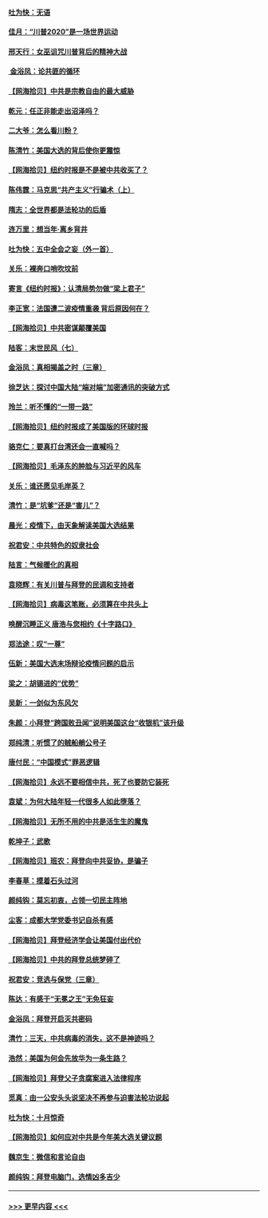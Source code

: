 #### [吐为快：无语](../pages/nsc993/n12518588.md?t=11030551) 
#### [佳月：“川普2020”是一场世界运动](../pages/nsc993/n12518581.md?t=11030551) 
#### [邢天行：女巫诅咒川普背后的精神大战](../pages/nsc993/n12517257.md?t=11030551) 
#### [ 金浴凤：论共匪的循环](../pages/nsc993/n12517133.md?t=11030551) 
#### [【网海拾贝】中共是宗教自由的最大威胁](../pages/nsc993/n12516879.md?t=11030551) 
#### [乾元：任正非能走出沼泽吗？](../pages/nsc993/n12515831.md?t=11030551) 
#### [二大爷：怎么看川粉？](../pages/nsc993/n12515820.md?t=11030551) 
#### [陈清竹：美国大选的背后使你更震惊](../pages/nsc993/n12515589.md?t=11030551) 
#### [【网海拾贝】纽约时报是不是被中共收买了？](../pages/nsc993/n12515122.md?t=11030551) 
#### [陈伟霆：马克思“共产主义”行骗术（上）](../pages/nsc993/n12510217.md?t=11030551) 
#### [隋志：全世界都是法轮功的后盾](../pages/nsc993/n12510636.md?t=11030551) 
#### [连万里：想当年‧离乡背井](../pages/nsc993/n12510623.md?t=11030551) 
#### [吐为快：五中全会之妄（外一首）](../pages/nsc993/n12510470.md?t=11030551) 
#### [关乐：裸奔口哨吹坟前](../pages/nsc993/n12510403.md?t=11030551) 
#### [寄言《纽约时报》：认清局势勿做“梁上君子”](../pages/nsc993/n12510042.md?t=11030551) 
#### [李正宽：法国遭二波疫情重袭 背后原因何在？](../pages/nsc993/n12509971.md?t=11030551) 
#### [【网海拾贝】中共密谋颠覆美国](../pages/nsc993/n12509816.md?t=11030551) 
#### [陆客：末世民风（七）](../pages/nsc993/n12507822.md?t=11030551) 
#### [金浴凤：真相揭盖之时（三章）](../pages/nsc993/n12507804.md?t=11030551) 
#### [徐芝达：探讨中国大陆“端对端”加密通讯的突破方式](../pages/nsc993/n12507682.md?t=11030551) 
#### [玲兰：听不懂的“一带一路”](../pages/nsc993/n12507669.md?t=11030551) 
#### [【网海拾贝】纽约时报成了美国版的环球时报](../pages/nsc993/n12507053.md?t=11030551) 
#### [骆克仁：要真打台湾还会一直喊吗？](../pages/nsc993/n12506843.md?t=11030551) 
#### [【网海拾贝】毛泽东的肿脸与习近平的风车](../pages/nsc993/n12504537.md?t=11030551) 
#### [关乐：谁还愿见毛岸英？](../pages/nsc993/n12503866.md?t=11030551) 
#### [清竹：是“坑爹”还是“害儿”？](../pages/nsc993/n12503034.md?t=11030551) 
#### [晨光：疫情下，由天象解读美国大选结果](../pages/nsc993/n12502536.md?t=11030551) 
#### [祝君安：中共特色的奴隶社会](../pages/nsc993/n12501529.md?t=11030551) 
#### [陆言：气候暖化的真相](../pages/nsc993/n12501183.md?t=11030551) 
#### [袁晓辉：有关川普与拜登的民调和支持者](../pages/nsc993/n12500433.md?t=11030551) 
#### [【网海拾贝】病毒这笔账，必须算在中共头上](../pages/nsc993/n12500320.md?t=11030551) 
#### [唤醒沉睡正义 唐浩与您相约《十字路口》](../pages/nsc993/n12497980.md?t=11030551) 
#### [郑法途：叹“一尊”](../pages/nsc993/n12498837.md?t=11030551) 
#### [伍新：美国大选末场辩论疫情问题的启示](../pages/nsc993/n12498829.md?t=11030551) 
#### [梁之：胡锡进的“优势”](../pages/nsc993/n12498780.md?t=11030551) 
#### [吴新：一剑似为东风欠](../pages/nsc993/n12498772.md?t=11030551) 
#### [朱颜：小拜登“跨国败丑闻”说明美国这台“收银机”该升级](../pages/nsc993/n12498731.md?t=11030551) 
#### [郑纯清：听惯了的贼船艄公号子](../pages/nsc993/n12498721.md?t=11030551) 
#### [唐付民：“中国模式”罪恶逻辑](../pages/nsc993/n12498310.md?t=11030551) 
#### [【网海拾贝】永远不要相信中共，死了也要防它装死](../pages/nsc993/n12498162.md?t=11030551) 
#### [袁斌：为何大陆年轻一代很多人如此堕落？](../pages/nsc993/n12495696.md?t=11030551) 
#### [【网海拾贝】无所不用的中共是活生生的魔鬼](../pages/nsc993/n12495621.md?t=11030551) 
#### [乾坤子：武歌](../pages/nsc993/n12493391.md?t=11030551) 
#### [【网海拾贝】班农：拜登向中共妥协，是骗子](../pages/nsc993/n12492877.md?t=11030551) 
#### [李春草：摸着石头过河](../pages/nsc993/n12491121.md?t=11030551) 
#### [颜纯钩：莫忘初衷，占领一切民主阵地](../pages/nsc993/n12490965.md?t=11030551) 
#### [尘客：成都大学党委书记自杀有感](../pages/nsc993/n12490950.md?t=11030551) 
#### [【网海拾贝】拜登经济学会让美国付出代价](../pages/nsc993/n12489662.md?t=11030551) 
#### [【网海拾贝】中共的拜登总统梦碎了](../pages/nsc993/n12487896.md?t=11030551) 
#### [祝君安：竞选与保党（三章）](../pages/nsc993/n12487258.md?t=11030551) 
#### [陈达：有感于“无冕之王”无免狂妄](../pages/nsc993/n12485133.md?t=11030551) 
#### [金浴凤：拜登开启灭共密码](../pages/nsc993/n12485125.md?t=11030551) 
#### [清竹：三天，中共病毒的消失，这不是神迹吗？](../pages/nsc993/n12485027.md?t=11030551) 
#### [浩然：美国为何会先放华为一条生路？](../pages/nsc993/n12484997.md?t=11030551) 
#### [【网海拾贝】拜登父子贪腐案进入法律程序](../pages/nsc993/n12484957.md?t=11030551) 
#### [觅真：由一公安头头说坚决不再参与迫害法轮功说起](../pages/nsc993/n12484212.md?t=11030551) 
#### [吐为快：十月惊奇](../pages/nsc993/n12484172.md?t=11030551) 
#### [【网海拾贝】如何应对中共是今年美大选关键议题](../pages/nsc993/n12483755.md?t=11030551) 
#### [魏京生：微信和言论自由](../pages/nsc993/n12483372.md?t=11030551) 
#### [颜纯钩：拜登电脑门，选情凶多吉少](../pages/nsc993/n12482666.md?t=11030551) 

----
#### [ >>> 更早内容 <<< ](../indexes/nsc993-earlier.md)
